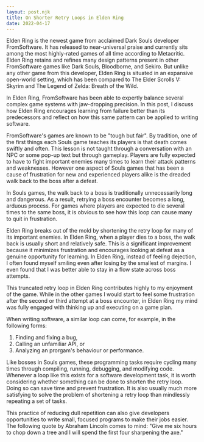 ```yaml
---
layout: post.njk
title: On Shorter Retry Loops in Elden Ring
date: 2022-04-17
---
```


Elden Ring is the newest game from acclaimed Dark Souls developer FromSoftware.
It has released to near-universal praise and currently sits among the most highly-rated games of all time according to Metacritic.
Elden Ring retains and refines many design patterns present in other FromSoftware games like Dark Souls, Bloodborne, and Sekiro.
But unlike any other game from this developer, Elden Ring is situated in an expansive open-world setting, which has been compared to The Elder Scrolls V: Skyrim and The Legend of Zelda: Breath of the Wild.

In Elden Ring, FromSoftware has been able to expertly balance several complex game systems with jaw-dropping precision.
In this post, I discuss how Elden Ring encourages learning from failure better than its predecessors and reflect on how this same pattern can be applied to writing software.

FromSoftware's games are known to be "tough but fair".
By tradition, one of the first things each Souls game teaches its players is that death comes swiftly and often.
This lesson is not taught through a conversation with an NPC or some pop-up text but through gameplay.
Players are fully expected to have to fight important enemies many times to learn their attack patterns and weaknesses.
However one aspect of Souls games that has been a cause of frustration for new and experienced players alike is the dreaded walk back to the boss after a defeat.

In Souls games, the walk back to a boss is traditionally unnecessarily long and dangerous.
As a result, retrying a boss encounter becomes a long, arduous process.
For games where players are expected to die several times to the same boss, it is obvious to see how this loop can cause many to quit in frustration.

Elden Ring breaks out of the mold by shortening the retry loop for many of its important enemies.
In Elden Ring, when a player dies to a boss, the walk back is usually short and relatively safe.
This is a significant improvement because it minimizes frustration and encourages looking at defeat as a genuine opportunity for learning.
In Elden Ring, instead of feeling dejection, I often found myself smiling even after losing by the smallest of margins.
I even found that I was better able to stay in a flow state across boss attempts.

This truncated retry loop in Elden Ring contributes highly to my enjoyment of the game.
While in the other games I would start to feel some frustration after the second or third attempt at a boss encounter, in Elden Ring my mind was fully engaged with thinking up and executing on a game plan.

When writing software, a similar loop can come, for example, in the following forms:

1.  Finding and fixing a bug,
2.  Calling an unfamiliar API, or
3.  Analyzing an prorgam's behaviour or performance.

Like bosses in Souls games, these programming tasks require cycling many times through compiling, running, debugging, and modifying code.
Whenever a loop like this exists for a software development task, it is worth considering whether something can be done to shorten the retry loop.
Doing so can save time and prevent frustration.
It is also usually much more satisfying to solve the problem of shortening a retry loop than mindlessly repeating a set of tasks.

This practice of reducing dull repetition can also give developers opportunities to write small, focused programs to make their jobs easier.
The following quote by Abraham Lincoln comes to mind: "Give me six hours to chop down a tree and I will spend the first four sharpening the axe."
